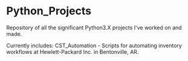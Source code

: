 # Python_Projects
Repository of all the significant Python3.X projects I've worked on and made.

Currently includes:
CST_Automation - Scripts for automating inventory workflows at Hewlett-Packard Inc. in Bentonville, AR.
